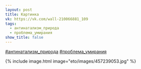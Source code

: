 ```yaml
---
layout: post
title: Картинка
vk: https://vk.com/wall-210066881_109
tags:
  - антинатализм_природа
  - проблема_умирания
show_title: false
---
```

[#антинатализм_природа](poisk.html#антинатализм_природа)
[#проблема_умирания](poisk.html#проблема_умирания)

{% include image.html image="eto/images/457239053.jpg" %}